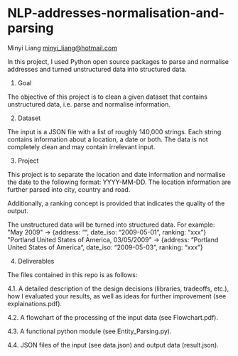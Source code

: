 # NLP-addresses-normalisation-and-parsing
Minyi Liang
minyi_liang@hotmail.com


In this project, I used Python open source packages to parse and normalise addresses and turned unstructured data into structured data.


1. Goal

The objective of this project is to clean a given dataset that contains unstructured data, i.e.
parse and normalise information.

2. Dataset

The input is a JSON file with a list of roughly 140,000 strings. Each string contains information
about a location, a date or both. The data is not completely clean and may contain irrelevant
input.

3. Project

This project is to separate the location and date information and normalise the date to the following
format: YYYY-MM-DD. The location information are further parsed into city, country and road.

Additionally, a ranking concept is provided that indicates the quality of the
output. 

The unstructured data will be turned into structured data. For example:
"May 2009" → {address: ““, date_iso: “2009-05-01”, ranking: “xxx”}
"Portland United States of America, 03/05/2009" → {address: “Portland United States of
America“, date_iso: “2009-05-03”, ranking: “xxx”}



4. Deliverables

The files contained in this repo is as follows:

4.1. A detailed description of the design decisions (libraries, tradeoffs, etc.), how I evaluated
your results, as well as ideas for further improvement (see explainations.pdf).

4.2. A flowchart of the processing of the input data (see Flowchart.pdf).

4.3. A functional python module (see Entity_Parsing.py).

4.4. JSON files of the input (see data.json) and output data (result.json).
